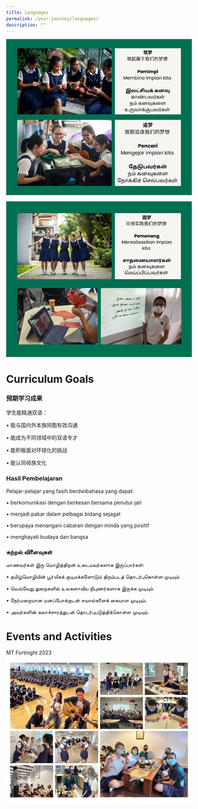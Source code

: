 ```yaml
---
title: Languages
permalink: /your-journey/languages/
description: ""
---
```

![](/images/languagesv1.png)

![](/images/languages2.png)

# Curriculum Goals

### 预期学习成果

学生能精通双语：  

• 能与国内外本族同胞有效沟通

• 能成为不同领域中的双语专才

• 能积极面对环球化的挑战

• 能认同母族文化


### Hasil Pembelajaran

Pelajar-pelajar yang fasih berdwibahasa yang dapat:

• berkomunikasi dengan berkesan bersama penutur jati

• menjadi pakar dalam pelbagai bidang sejagat

• berupaya menangani cabaran dengan minda yang positif

• menghayati budaya dan bangsa


### கற்றல் விளைவுகள்

மாணவர்கள் இரு மொழித்திறன் உடையவர்களாக இருப்பார்கள்:

• தமிழ்மொழியின் பூர்வீகக் குடிமக்களோடும் திறம்படத் தொடர்புகொள்ள முடியும்

• வெவ்வேறு துறைகளில் உலகளாவிய நிபுணர்களாக இருக்க முடியும்

• நேர்மறையான மனப்போக்குடன் சவால்களைக் கையாள முடியும்.

• அவர்களின் கலாச்சாரத்துடன் தொடர்புபடுத்திக்கொள்ள முடியும்.

# Events and Activities
MT Fortnight 2023
![](/images/mt%20fortnight%202023.jpeg)